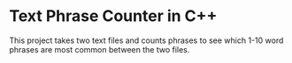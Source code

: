 # Text Phrase Counter in C++

This project takes two text files and counts phrases to see which 1-10 word phrases are most common between the two files.
